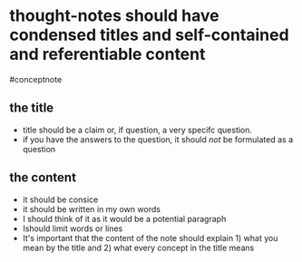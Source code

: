 # thought-notes should have condensed titles and self-contained and referentiable content
#conceptnote 

## the title
- title should be a claim or, if question, a very specifc question. 
- if you have the answers to the question, it should *not* be formulated as a question

## the content
- it should be consice
- it should be written in my own words
- I should think of it as it would be a potential paragraph
- Ishould limit words or lines
- It's important that the content of the note should explain 1) what you mean by the title and 2) what every concept in the title means




